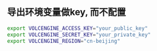 

## 导出环境变量做key, 而不配置
```bash
export VOLCENGINE_ACCESS_KEY="your_public_key"
export VOLCENGINE_SECRET_KEY="your_private_key"
export VOLCENGINE_REGION="cn-beijing"
```
